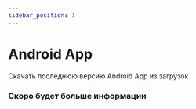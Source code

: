 ```yaml
---
sidebar_position: 1
---
```


# Android App

Скачать последнюю версию Android App из загрузок

### Скоро будет больше информации